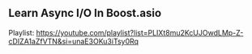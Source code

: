 ## Learn Async I/O In Boost.asio
Playlist: https://youtube.com/playlist?list=PLIXt8mu2KcUJOwdLMp-Z-cDIZA1aZfVTN&si=unaE3OKu3iTsy0Rq
